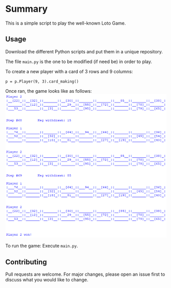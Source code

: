 # Summary

This is a simple script to play the well-known Loto Game.


## Usage

Download the different Python scripts and put them in a unique repository.

The file ```main.py``` is the one to be modified (if need be) in order to play.

To create a new player with a card of 3 rows and 9 columns:
```
p = p.Player(9, 3).card_making()
```

Once ran, the game looks like as follows:
![Loto Game Rendering](https://github.com/ImagineImogen/loto/blob/master/LOTO_Screen.PNG)

To run the game:
Execute ```main.py```.

## Contributing
Pull requests are welcome. For major changes, please open an issue first to discuss what you would like to change.